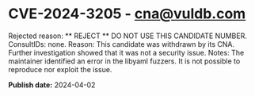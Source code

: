 # CVE-2024-3205 - cna@vuldb.com

Rejected reason: ** REJECT ** DO NOT USE THIS CANDIDATE NUMBER. ConsultIDs: none. Reason: This candidate was withdrawn by its CNA. Further investigation showed that it was not a security issue. Notes: The maintainer identified an error in the libyaml fuzzers. It is not possible to reproduce nor exploit the issue.

**Publish date:** 2024-04-02
